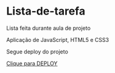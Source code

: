 # Lista-de-tarefa
<p>Lista feita durante aula de projeto</p>
<p>Aplicação de JavaScript, HTML5 e CSS3</p>
<p>Segue deploy do projeto</p>
<a class="nav-link" href="https://lista-de-tarefa-kjeb-a6mtblrh2-jhoncosta1.vercel.app/">Clique para DEPLOY</a>
